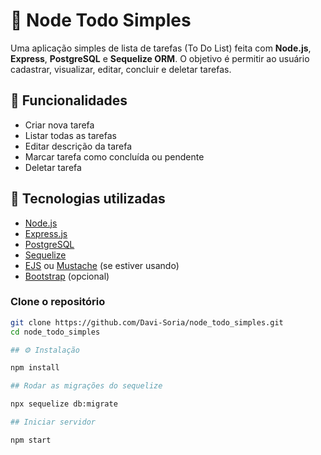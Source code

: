 # 📝 Node Todo Simples

Uma aplicação simples de lista de tarefas (To Do List) feita com **Node.js**, **Express**, **PostgreSQL** e **Sequelize ORM**. O objetivo é permitir ao usuário cadastrar, visualizar, editar, concluir e deletar tarefas.

## 🚀 Funcionalidades

- Criar nova tarefa
- Listar todas as tarefas
- Editar descrição da tarefa
- Marcar tarefa como concluída ou pendente
- Deletar tarefa

## 🧰 Tecnologias utilizadas

- [Node.js](https://nodejs.org/)
- [Express.js](https://expressjs.com/)
- [PostgreSQL](https://www.postgresql.org/)
- [Sequelize](https://sequelize.org/)
- [EJS](https://ejs.co/) ou [Mustache](https://mustache.github.io/) (se estiver usando)
- [Bootstrap](https://getbootstrap.com/) (opcional)

### Clone o repositório

```bash
git clone https://github.com/Davi-Soria/node_todo_simples.git
cd node_todo_simples

## ⚙️ Instalação

npm install

## Rodar as migrações do sequelize

npx sequelize db:migrate

## Iniciar servidor

npm start

